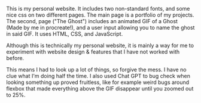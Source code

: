 This is my personal website.
It includes two non-standard fonts, and some nice css on two different pages. The main page is a portfolio of my projects. The second, page ("The Ghost") includes an animated GIF of a Ghost (Made by me in procreate!), and a user input allowing you to name the ghost in said GIF.
It uses HTML, CSS, and JavaScript.

Although this is technically my personal website, it is mainly a way for me to experiment with website design & features that I have not worked with before.

This means I had to look up a lot of things, so forgive the mess.
I have no clue what I'm doing half the time.
I also used Chat GPT to bug check when looking something up proved fruitless, like for example weird bugs around flexbox that made everything above the GIF disappear until you zoomed out to 25%.
